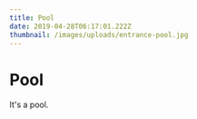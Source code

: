 ```yaml
---
title: Pool
date: 2019-04-28T06:17:01.222Z
thumbnail: /images/uploads/entrance-pool.jpg
---
```

# Pool

It's a pool.
